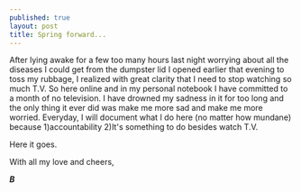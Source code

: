```yaml
---
published: true
layout: post
title: Spring forward...
---
```



After lying awake for a few too many hours last night worrying about all the diseases I could get from the dumpster lid I opened earlier that evening to toss my rubbage, I realized with great clarity that I need to stop watching so much T.V. So here online and in my personal notebook I have committed to a month of no television. I have drowned my sadness in it for too long and the only thing it ever did was make me more sad and make me more worried. Everyday, I will document what I do here (no matter how mundane) because 1)accountability 2)It's something to do besides watch T.V. 

Here it goes. 

With all my love and cheers, 

**_B_**
